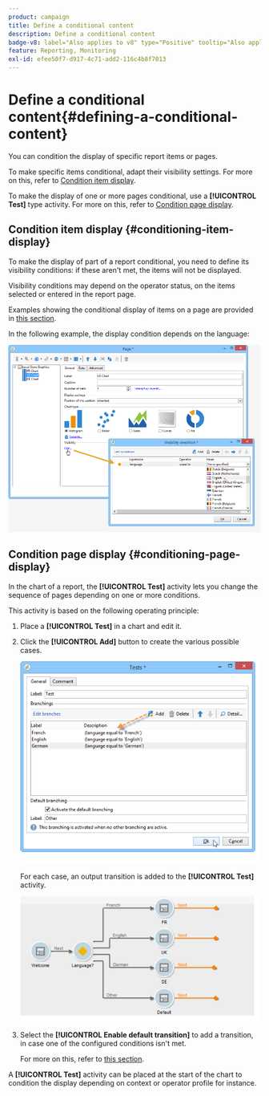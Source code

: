 ```yaml
---
product: campaign
title: Define a conditional content
description: Define a conditional content
badge-v8: label="Also applies to v8" type="Positive" tooltip="Also applies to Campaign v8"
feature: Reporting, Monitoring
exl-id: efee50f7-d917-4c71-add2-116c4b8f7013
---
```

# Define a conditional content{#defining-a-conditional-content}

 

You can condition the display of specific report items or pages.

To make specific items conditional, adapt their visibility settings. For more on this, refer to [Condition item display](#conditioning-item-display).

To make the display of one or more pages conditional, use a **[!UICONTROL Test]** type activity. For more on this, refer to [Condition page display](#conditioning-page-display).

## Condition item display {#conditioning-item-display}

To make the display of part of a report conditional, you need to define its visibility conditions: if these aren't met, the items will not be displayed.

Visibility conditions may depend on the operator status, on the items selected or entered in the report page.

Examples showing the conditional display of items on a page are provided in [this section](../../web/using/form-rendering.md#defining-fields-conditional-display).

In the following example, the display condition depends on the language:

![](assets/reporting_display_condition.png)

## Condition page display {#conditioning-page-display}

In the chart of a report, the **[!UICONTROL Test]** activity lets you change the sequence of pages depending on one or more conditions.

This activity is based on the following operating principle:

1. Place a **[!UICONTROL Test]** in a chart and edit it.
1. Click the **[!UICONTROL Add]** button to create the various possible cases.

   ![](assets/reporting_test_sample.png)

   For each case, an output transition is added to the **[!UICONTROL Test]** activity.

   ![](assets/reporting_test_transitions.png)

1. Select the **[!UICONTROL Enable default transition]** to add a transition, in case one of the configured conditions isn't met.

   For more on this, refer to [this section](../../web/using/defining-web-forms-page-sequencing.md#conditional-page-display).

A **[!UICONTROL Test]** activity can be placed at the start of the chart to condition the display depending on context or operator profile for instance.
